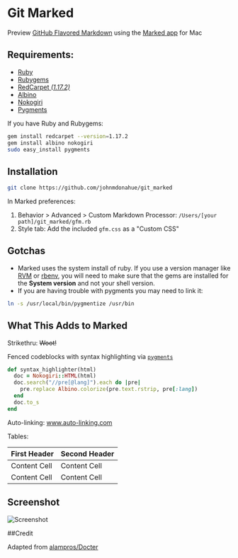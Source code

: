 # Git Marked

Preview [GitHub Flavored Markdown][ghfm] using the [Marked app][marked] for Mac 

## Requirements:

* [Ruby][ruby]
* [Rubygems][gems]
* [RedCarpet _(1.17.2)_][redcarpet]
* [Albino][albino]
* [Nokogiri][nokogiri]
* [Pygments][pygments]

If you have Ruby and Rubygems:

```bash
gem install redcarpet --version=1.17.2
gem install albino nokogiri
sudo easy_install pygments
```
## Installation

```bash
git clone https://github.com/johnmdonahue/git_marked
```
In Marked preferences:

1. Behavior > Advanced > Custom Markdown Processor: `/Users/[your path]/git_marked/gfm.rb`
2. Style tab: Add the included `gfm.css` as a "Custom CSS"

## Gotchas
* Marked uses the system install of ruby. If you use a version manager like [RVM][rvm] or [rbenv][rbenv], you will need to make sure that the gems are installed for the **System version** and not your shell version.
* If you are having trouble with pygments you may need to link it:

```bash
ln -s /usr/local/bin/pygmentize /usr/bin
```

## What This Adds to Marked
Strikethru: ~~Woot!~~

Fenced codeblocks with syntax highlighting via [`pygments`][pygments]

```ruby
def syntax_highlighter(html)
  doc = Nokogiri::HTML(html)
  doc.search("//pre[@lang]").each do |pre|
    pre.replace Albino.colorize(pre.text.rstrip, pre[:lang])
  end
  doc.to_s
end
```

Auto-linking: www.auto-linking.com

Tables:

| First Header  | Second Header |
| ------------- | ------------- |
| Content Cell  | Content Cell  |
| Content Cell  | Content Cell  |

## Screenshot
![Screenshot][screenshot]

##Credit

Adapted from [alampros/Docter][docter]

[docter]: https://github.com/alampros/Docter
[ghfm]: http://github.github.com/github-flavored-markdown/ "Github Flavored Markdown"
[redcarpet]: https://github.com/tanoku/redcarpet
[albino]: https://github.com/github/albino
[nokogiri]: https://github.com/tenderlove/nokogiri
[pygments]: http://pygments.org/
[marked]: http://markedapp.com/
[ruby]: http://www.ruby-lang.org/en/downloads/
[gems]: http://rubygems.org/
[rvm]: http://beginrescueend.com/
[rbenv]: https://github.com/sstephenson/rbenv
[screenshot]: http://dl.dropbox.com/u/3290198/github/marked.jpg
